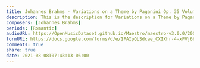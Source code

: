 ```yaml
---
title: Johannes Brahms - Variations on a Theme by Paganini Op. 35 Volumes 1 & 2 (1)
description: This is the description for Variations on a Theme by Paganini Op. 35 Volumes 1 & 2 by Johannes Brahms
composers: [Johannes Brahms]
periods: [Romantic]
audioURL: https://OpenMusicDataset.github.io/Maestro/maestro-v3.0.0/2004/MIDI-Unprocessed_XP_04_R1_2004_01-02_ORIG_MID--AUDIO_04_R1_2004_01_Track01_wav.midi
formURL: https://docs.google.com/forms/d/e/1FAIpQLSdcae_CXIXhr-4-xFVj6b9VcZsR3HxrWiPi97vaFMlDvwatRQ/viewform
comments: true
share: true
date: 2021-08-08T07:43:13-06:00
---
```

